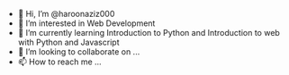- 👋 Hi, I’m @haroonaziz000
- 👀 I’m interested in Web Development
- 🌱 I’m currently learning Introduction to Python and Introduction to web with Python and Javascript
- 💞️ I’m looking to collaborate on ...
- 📫 How to reach me ...

<!---
haroonaziz000/haroonaziz000 is a ✨ special ✨ repository because its `README.md` (this file) appears on your GitHub profile.
You can click the Preview link to take a look at your changes.
--->
